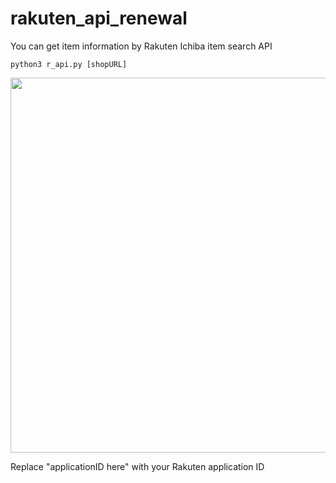 # rakuten_api_renewal
You can get item information by Rakuten Ichiba item search API
```
python3 r_api.py [shopURL]
```
<img src="https://github.com/shutokawabata0723/Rakuten_API_JAN/blob/master/r_api.gif" width=600>

Replace "applicationID here" with your Rakuten application ID

